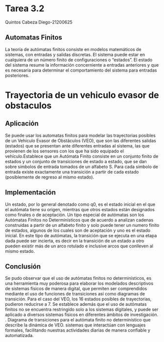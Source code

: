 # Tarea 3.2 
Quintos Cabeza Diego-21200625

## Automatas Finitos

La teoría de autómatas finitos consiste en modelos matemáticos de sistemas, con entradas y salidas discretas. El sistema puede estar en cualquiera de un número finito de configuraciones o “estados”. 
El estado del sistema resume la información concerniente a entradas anteriores y que es necesaria para determinar el comportamiento del sistema para entradas posteriores. 

# Trayectoria de un vehiculo evasor de obstaculos

## Aplicación
Se puede usar los automatas finitos para modelar las trayectorias posibles de un Vehículo Evasor de Obstáculos (VEO), que son las diferentes salidas (estados) que se presentan ante diferentes entradas al sistema, las que provienen de los sensores con los que ha sido equipado el vehículo.Establece que un Autómata Finito consiste en un conjunto finito de estados y un conjunto de transiciones de estado a estado, que se dan sobre símbolos de entrada tomados de un alfabeto S. 
Para cada símbolo de entrada existe exactamente una transición a partir de cada estado (posiblemente de regreso al mismo estado). 

## Implementación
Un estado, por lo general denotado como q0, es el estado inicial en el que el autómata tiene su origen, mientras que otros estados están designados como finales o de aceptación. 
Un tipo especial de autómatas son los Autómatas Finitos no Determinísticos que de acuerdo a analizan cadenas construidas a partir de un alfabeto finito y solo puede tener un numero finito de estados, 
algunos de los cuales son de aceptación y uno es el estado inicial. En este tipo de autómatas, la transición que se ejecuta en una etapa dada puede ser incierta, es decir en la transición de un estado a otro pueden existir más de un arco rotulado e inclusive arcos que conlleven al mismo estado.


## Conclusión

Se pudo observar que el uso de autómatas finitos no determinísticos, es una herramienta muy poderosa para elaborar los modelados descriptivos de sistemas físicos de manera digital, que permiten ser comprendidos mediante el uso de funciones de transiciones así como diagramas de transición.
Para el caso del VEO, los 16 estados posibles de trayectorias, pudieron reducirse a 7. Se establece además que el uso de autómatas finitos no se encuentra restringido solo a los sistemas digitales, y puede ser aplicado a diversos sistemas físicos en diferentes ámbitos de investigación.
. Diagrama de transiciones para el autómata finito no determinístico que describe la dinámica de VEO.
sistemas que interactúan con lenguajes formales, facilitando nuestras actividades diarias de manera confiable y automatizada.
